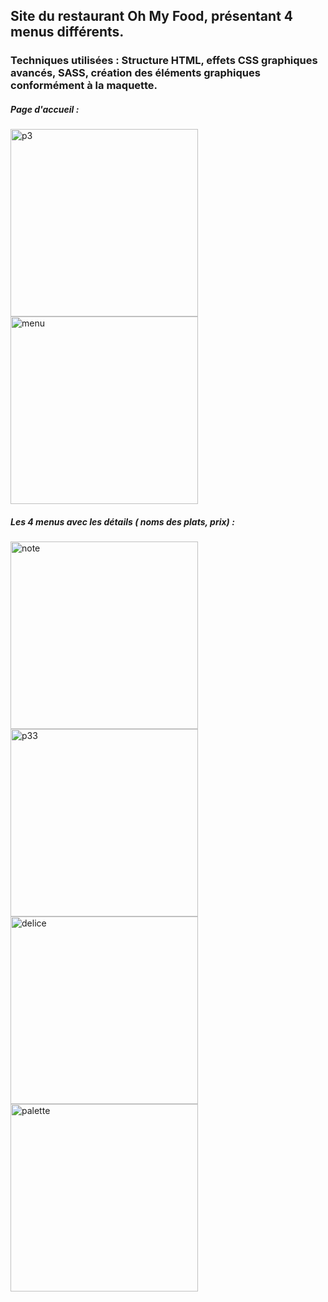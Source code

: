 ## Site du restaurant Oh My Food, présentant 4 menus différents.

### Techniques utilisées : Structure HTML, effets CSS graphiques avancés, SASS, création des éléments graphiques conformément à la maquette.

##### Page d'accueil :

<img width="300" alt="p3" src="https://user-images.githubusercontent.com/63730777/98705513-1596fc00-237e-11eb-9fc6-6c48808bc0e9.png"> <img width="300" alt="menu" src="https://user-images.githubusercontent.com/63730777/98707592-7d4e4680-2380-11eb-9c73-4b9110b8d23d.png">




##### Les 4 menus avec les détails ( noms des plats, prix) :

<img width="300" alt="note" src="https://user-images.githubusercontent.com/63730777/98706445-2431e300-237f-11eb-902f-02415edfe011.png"> <img width="300" alt="p33" src="https://user-images.githubusercontent.com/63730777/98706466-28f69700-237f-11eb-8ef5-d8ecbed8abdb.png"> <img width="300" alt="delice" src="https://user-images.githubusercontent.com/63730777/98706490-2f850e80-237f-11eb-94f9-1b97a4090be1.png"> <img width="300" alt="palette" src="https://user-images.githubusercontent.com/63730777/98706521-3744b300-237f-11eb-89c6-dd376e8fc048.png">



